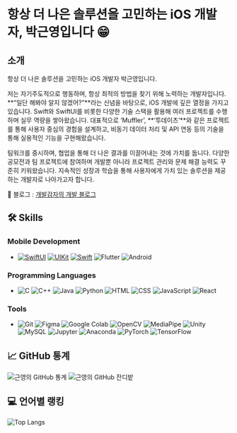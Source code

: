 # 항상 더 나은 솔루션을 고민하는 iOS 개발자, 박근영입니다 😁



## 소개
항상 더 나은 솔루션을 고민하는 iOS 개발자 박근영입니다.

저는 자기주도적으로 행동하며, 항상 최적의 방법을 찾기 위해 노력하는 개발자입니다. **“일단 해봐야 알지 않겠어?”**라는 신념을 바탕으로, iOS 개발에 깊은 열정을 가지고 있습니다. Swift와 SwiftUI를 비롯한 다양한 기술 스택을 활용해 여러 프로젝트를 수행하며 실무 역량을 쌓아왔습니다. 대표적으로 ‘Muffler’, **‘투데이츠’**와 같은 프로젝트를 통해 사용자 중심의 경험을 설계하고, 비동기 데이터 처리 및 API 연동 등의 기술을 통해 실용적인 기능을 구현해왔습니다.

팀워크를 중시하며, 협업을 통해 더 나은 결과를 이끌어내는 것에 가치를 둡니다. 다양한 공모전과 팀 프로젝트에 참여하며 개발뿐 아니라 프로젝트 관리와 문제 해결 능력도 꾸준히 키워왔습니다. 지속적인 성장과 학습을 통해 사용자에게 가치 있는 솔루션을 제공하는 개발자로 나아가고자 합니다.

🔗 블로그 : [개발감자의 개발 블로그](https://qkrrmsdud.tistory.com/)


  
## 🛠️ Skills

### Mobile Development
- [![SwiftUI](https://img.shields.io/badge/SwiftUI-20232A?style=for-the-badge&logo=swift&logoColor=F05138)](https://github.com/Park-kxng) [![UIKit](https://img.shields.io/badge/UIKit-20232A?style=for-the-badge&logo=swift&logoColor=F05138)](https://github.com/Park-kxng) [![Swift](https://img.shields.io/badge/Swift-20232A?style=for-the-badge&logo=swift&logoColor=F05138)](https://github.com/Park-kxng) ![Flutter](https://img.shields.io/badge/Flutter-02569B?style=for-the-badge&logo=flutter&logoColor=white) ![Android](https://img.shields.io/badge/Android-3DDC84?style=for-the-badge&logo=android&logoColor=white)

### Programming Languages
- ![C](https://img.shields.io/badge/C-A8B9CC?style=for-the-badge&logo=c&logoColor=white) ![C++](https://img.shields.io/badge/C++-00599C?style=for-the-badge&logo=cplusplus&logoColor=white) ![Java](https://img.shields.io/badge/Java-007396?style=for-the-badge&logo=java&logoColor=white) ![Python](https://img.shields.io/badge/Python-3776AB?style=for-the-badge&logo=python&logoColor=white) ![HTML](https://img.shields.io/badge/HTML-E34F26?style=for-the-badge&logo=html5&logoColor=white) ![CSS](https://img.shields.io/badge/CSS-1572B6?style=for-the-badge&logo=css3&logoColor=white) ![JavaScript](https://img.shields.io/badge/JavaScript-F7DF1E?style=for-the-badge&logo=javascript&logoColor=black) ![React](https://img.shields.io/badge/React-20232A?style=for-the-badge&logo=react&logoColor=61DAFB)

### Tools
- ![Git](https://img.shields.io/badge/Git-F05032?style=for-the-badge&logo=git&logoColor=white) ![Figma](https://img.shields.io/badge/Figma-F24E1E?style=for-the-badge&logo=figma&logoColor=white) ![Google Colab](https://img.shields.io/badge/Colab-F9AB00?style=for-the-badge&logo=google-colab&logoColor=white) ![OpenCV](https://img.shields.io/badge/OpenCV-5C3EE8?style=for-the-badge&logo=opencv&logoColor=white)
![MediaPipe](https://img.shields.io/badge/MediaPipe-0B72A2?style=for-the-badge&logo=mediapipe&logoColor=white)
![Unity](https://img.shields.io/badge/Unity-000000?style=for-the-badge&logo=unity&logoColor=white)
![MySQL](https://img.shields.io/badge/MySQL-4479A1?style=for-the-badge&logo=mysql&logoColor=white)
![Jupyter](https://img.shields.io/badge/Jupyter-F37626?style=for-the-badge&logo=jupyter&logoColor=white)
![Anaconda](https://img.shields.io/badge/Anaconda-44A833?style=for-the-badge&logo=anaconda&logoColor=white)
![PyTorch](https://img.shields.io/badge/PyTorch-EE4C2C?style=for-the-badge&logo=pytorch&logoColor=white)
![TensorFlow](https://img.shields.io/badge/TensorFlow-FF6F00?style=for-the-badge&logo=tensorflow&logoColor=white)


## 📈 GitHub 통계
![근영의 GitHub 통계](https://github-readme-stats.vercel.app/api?username=Park-kxng&show_icons=true&theme=radical)
![근영의 GitHub 잔디밭](https://github-readme-streak-stats.herokuapp.com/?user=Park-kxng&theme=radical)


## 💻 언어별 랭킹
![Top Langs](https://github-readme-stats.vercel.app/api/top-langs/?username=Park-kxng&layout=compact&theme=radical)


